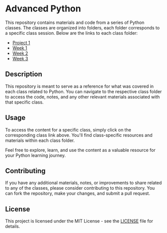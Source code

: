 # Advanced Python  

This repository contains materials and code from a series of Python classes. The classes are organized into folders, each folder corresponds to a specific class session. Below are the links to each class folder:

- [Project 1](./Project%201)
- [Week 1](./Week%201)
- [Week 2](./Week%202)
- [Week 3](./Week%203)

## Description

This repository is meant to serve as a reference for what was covered in each class related to Python. You can navigate to the respective class folder to access the code, notes, and any other relevant materials associated with that specific class.

## Usage

To access the content for a specific class, simply click on the corresponding class link above. You'll find class-specific resources and materials within each class folder.

Feel free to explore, learn, and use the content as a valuable resource for your Python learning journey.

## Contributing

If you have any additional materials, notes, or improvements to share related to any of the classes, please consider contributing to this repository. You can fork the repository, make your changes, and submit a pull request.

## License

This project is licensed under the MIT License - see the [LICENSE](LICENSE) file for details.
